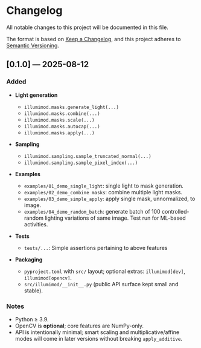 # Changelog
All notable changes to this project will be documented in this file.

The format is based on [Keep a Changelog](https://keepachangelog.com/en/1.1.0/),
and this project adheres to [Semantic Versioning](https://semver.org/spec/v2.0.0.html).


## [0.1.0] — 2025-08-12
### Added
- **Light generation**
  - `illumimod.masks.generate_light(...)`
  - `illumimod.masks.combine(...)`
  - `illumimod.masks.scale(...)`
  - `illumimod.masks.autocap(...)`
  - `illumimod.masks.apply(...)`

- **Sampling**
  - `illumimod.sampling.sample_truncated_normal(...)`
  - `illumimod.sampling.sample_pixel_index(...)`

- **Examples**
  - `examples/01_demo_single_light`: single light to mask generation.
  - `examples/02_demo_combine masks`: combine multiple light masks.
  - `examples/03_demo_simple_apply`: apply single mask, unnormalized, to image.
  - `examples/04_demo_random_batch`: generate batch of 100 controlled-random lighting variations of same image. Test run for ML-based activities.

- **Tests**
  - `tests/...`: Simple assertions pertaining to above features

- **Packaging**
  - `pyproject.toml` with `src/` layout; optional extras: `illumimod[dev]`, `illumimod[opencv]`.
  - `src/illumimod/__init__.py` (public API surface kept small and stable).

### Notes
- Python ≥ 3.9.
- OpenCV is **optional**; core features are NumPy-only.
- API is intentionally minimal; smart scaling and multiplicative/affine modes will come in later versions without breaking `apply_additive`.

